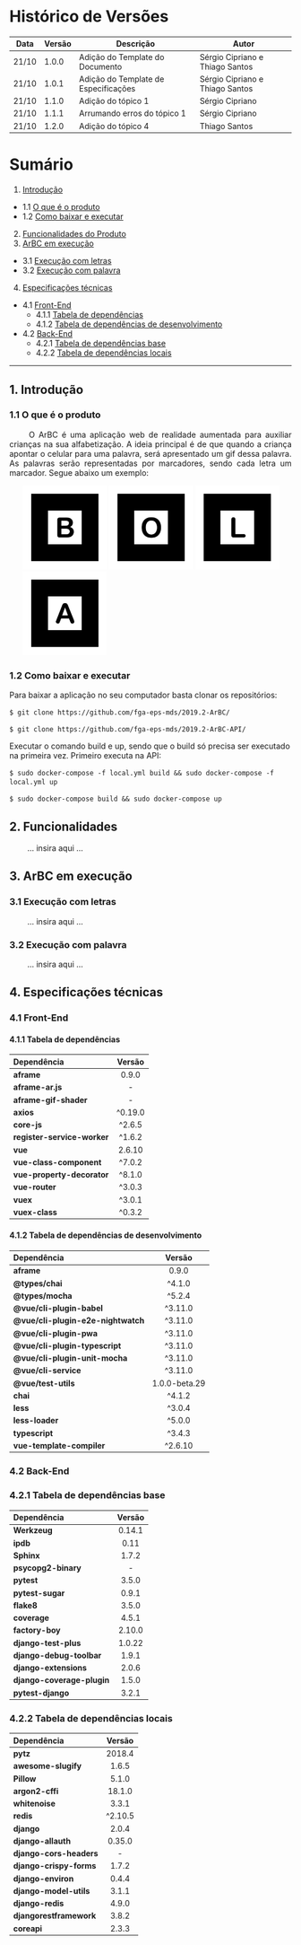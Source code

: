 # Histórico de Versões

Data|Versão|Descrição|Autor
-|-|-|-
21/10|1.0.0|Adição do Template do Documento| Sérgio Cipriano e Thiago Santos|
21/10|1.0.1|Adição do Template de Especificações| Sérgio Cipriano e Thiago Santos|
21/10|1.1.0|Adição do tópico 1| Sérgio Cipriano|
21/10|1.1.1|Arrumando erros do tópico 1| Sérgio Cipriano|
21/10|1.2.0|Adição do tópico 4| Thiago Santos |

# Sumário

1. [Introdução](#1)
  - 1.1 [O que é o produto](#1_1)
  - 1.2 [Como baixar e executar](#1_2)
2. [Funcionalidades do Produto](#2)
3. [ArBC em execução](#3)
  - 3.1 [Execução com letras](#3_1) 
  - 3.2 [Execução com palavra](#3_2)
4. [Especificações técnicas](#4)
  - 4.1 [Front-End](#4_1)
    - 4.1.1 [Tabela de dependências](#4_1_1)
    - 4.1.2 [Tabela de dependências de desenvolvimento](#4_1_2)
  - 4.2 [Back-End](#4_2)
    - 4.2.1 [Tabela de dependências base](#4_2_1)
    - 4.2.2 [Tabela de dependências locais](#4_2_2)

___

## 1. <a name="1">Introdução</a>

### 1.1 <a name ="1_1">O que é o produto</a>

<p align="justify"> &emsp;&emsp; O ArBC é uma aplicação web de realidade aumentada para auxiliar crianças na sua alfabetização. A ideia principal é de que quando a criança apontar o celular para uma palavra, será apresentado um gif dessa palavra. As palavras serão representadas por marcadores, sendo cada letra um marcador. Segue abaixo um exemplo:  </p>

<ul>
  <img src="../imagens/funcionamento_do_produto/B_marker.jpg" alt="drawing" width="150"/>
  <img src="../imagens/funcionamento_do_produto/O_marker.jpg" alt="drawing" width="150"/>
  <img src="../imagens/funcionamento_do_produto/L_marker.jpg" alt="drawing" width="150"/>
  <img src="../imagens/funcionamento_do_produto/A_marker.jpg" alt="drawing" width="150"/>
</ul>

### 1.2 <a name="1_2">Como baixar e executar</a>

Para baixar a aplicação no seu computador basta clonar os repositórios:

```
$ git clone https://github.com/fga-eps-mds/2019.2-ArBC/
```

```
$ git clone https://github.com/fga-eps-mds/2019.2-ArBC-API/
```

Executar o comando build e up, sendo que o build só precisa ser executado na primeira vez. Primeiro executa na API:

```
$ sudo docker-compose -f local.yml build && sudo docker-compose -f local.yml up
```

```
$ sudo docker-compose build && sudo docker-compose up
```

## 2. <a name="2">Funcionalidades</a>

<p align="justify"> &emsp;&emsp; ... insira aqui ... </p>

## 3. <a name="3">ArBC em execução</a>

### 3.1 <a name ="3_1">Execução com letras</a>

<p align="justify"> &emsp;&emsp; ... insira aqui ... </p>

### 3.2 <a name ="3_2">Execução com palavra</a>

<p align="justify"> &emsp;&emsp; ... insira aqui ... </p>

## 4. <a name="4">Especificações técnicas</a>

### 4.1 <a name ="4_1">Front-End</a>

#### 4.1.1 <a name ="4_1_1">Tabela de dependências</a>

Dependência|Versão
|:-|:-:|
|**aframe**| 0.9.0 |
|**aframe-ar.js**| - |
|**aframe-gif-shader**| - |
|**axios**| ^0.19.0 |
|**core-js**| ^2.6.5 |
|**register-service-worker**| ^1.6.2 |
|**vue**| 2.6.10 |
|**vue-class-component**| ^7.0.2 |
|**vue-property-decorator**| ^8.1.0 |
|**vue-router**| ^3.0.3 |
|**vuex**| ^3.0.1 |
|**vuex-class**| ^0.3.2 |

####  4.1.2 <a name = "4_1_2">Tabela de dependências de desenvolvimento</a>

Dependência|Versão
|:-|:-:| 
|**aframe**| 0.9.0 |
|**@types/chai**| ^4.1.0 |
|**@types/mocha**| ^5.2.4 |
|**@vue/cli-plugin-babel**| ^3.11.0 |
|**@vue/cli-plugin-e2e-nightwatch**| ^3.11.0 |
|**@vue/cli-plugin-pwa**| ^3.11.0 |
|**@vue/cli-plugin-typescript**| ^3.11.0 |
|**@vue/cli-plugin-unit-mocha**| ^3.11.0 |
|**@vue/cli-service**| ^3.11.0 |
|**@vue/test-utils**| 1.0.0-beta.29 |
|**chai**| ^4.1.2 |
|**less**| ^3.0.4 |
|**less-loader**| ^5.0.0 |
|**typescript**| ^3.4.3 |
|**vue-template-compiler**| ^2.6.10 |

###  4.2 <a name ="4_2">Back-End</a>

###  4.2.1 <a name ="4_2_1">Tabela de dependências base</a>

Dependência|Versão
|:- |:-:|
|**Werkzeug**| 0.14.1 |
|**ipdb**| 0.11 |
|**Sphinx**| 1.7.2 |
|**psycopg2-binary**| - |
|**pytest**| 3.5.0 |
|**pytest-sugar**| 0.9.1 |
|**flake8**| 3.5.0 |
|**coverage**| 4.5.1 |
|**factory-boy**| 2.10.0 |
|**django-test-plus**| 1.0.22 |
|**django-debug-toolbar**| 1.9.1 |
|**django-extensions**| 2.0.6 |
|**django-coverage-plugin**| 1.5.0 |
|**pytest-django**| 3.2.1 |

###  4.2.2 <a name ="4_2_2">Tabela de dependências locais</a>

Dependência|Versão
|:- |:-:|
|**pytz**| 2018.4 |
|**awesome-slugify**| 1.6.5 |
|**Pillow**| 5.1.0 |
|**argon2-cffi**| 18.1.0 |
|**whitenoise**| 3.3.1 |
|**redis**| ^2.10.5 |
|**django**| 2.0.4 |
|**django-allauth**| 0.35.0 |
|**django-cors-headers**| - |
|**django-crispy-forms**| 1.7.2 |
|**django-environ**| 0.4.4 |
|**django-model-utils**| 3.1.1 |
|**django-redis**| 4.9.0 |
|**djangorestframework**| 3.8.2 |
|**coreapi**| 2.3.3 |